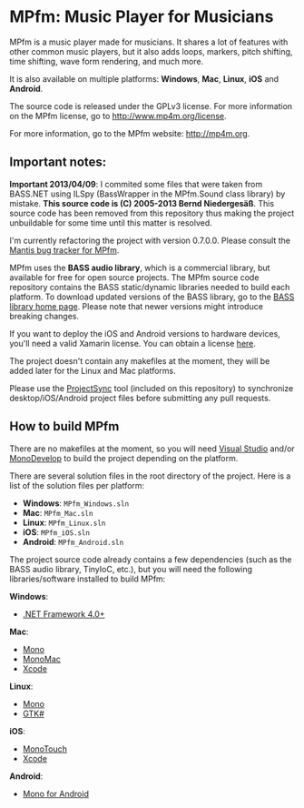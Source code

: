 MPfm: Music Player for Musicians
====

MPfm is a music player made for musicians. It shares a lot of features with other common music players, but it also adds loops, markers, pitch shifting, time shifting, wave form rendering, and much more. 

It is also available on multiple platforms: __Windows__, __Mac__, __Linux__, __iOS__ and __Android__. 

The source code is released under the GPLv3 license. For more information on the MPfm license, go to http://www.mp4m.org/license.

For more information, go to the MPfm website: http://mp4m.org.

Important notes:
--

__Important 2013/04/09__: I commited some files that were taken from BASS.NET using ILSpy (BassWrapper in the MPfm.Sound class library) by mistake. __This source code is (C) 2005-2013 Bernd Niedergesäß__. This source code has been removed from this repository thus making the project unbuildable for some time until this matter is resolved.

I'm currently refactoring the project with version 0.7.0.0. Please consult the [Mantis bug tracker for MPfm](http://www.mp4m.org/mantis/roadmap_page.php).

MPfm uses the __BASS audio library__, which is a commercial library, but available for free for open source projects. The MPfm source code repository contains the BASS static/dynamic libraries needed to build each platform. To download updated versions of the BASS library, go to the [BASS library home page](http://www.un4seen.com). Please note that newer versions might introduce breaking changes.

If you want to deploy the iOS and Android versions to hardware devices, you'll need a valid Xamarin license. You can obtain a license [here](http://www.xamarin.com).

The project doesn't contain any makefiles at the moment, they will be added later for the Linux and Mac platforms.

Please use the [ProjectSync](https://github.com/ycastonguay/MPfm/tree/master/ProjectSync) tool (included on this repository) to synchronize desktop/iOS/Android project files before submitting any pull requests.

How to build MPfm
--

There are no makefiles at the moment, so you will need [Visual Studio](http://www.microsoft.com/visualstudio/) and/or [MonoDevelop](http://monodevelop.com/) to build the project depending on the platform.

There are several solution files in the root directory of the project. Here is a list of the solution files per platform:

+  __Windows__: `MPfm_Windows.sln`
+  __Mac__: `MPfm_Mac.sln`
+  __Linux__: `MPfm_Linux.sln`
+  __iOS__: `MPfm_iOS.sln`
+  __Android__: `MPfm_Android.sln`

The project source code already contains a few dependencies (such as the BASS audio library, TinyIoC, etc.), but you will need the following libraries/software installed to build MPfm:

__Windows__:
+ [.NET Framework 4.0+](http://www.microsoft.com/net)

__Mac__:
+ [Mono](http://www.mono-project.com)
+ [MonoMac](https://github.com/mono/monomac)
+ [Xcode](https://developer.apple.com/xcode/)

__Linux__:
+ [Mono](http://www.mono-project.com)
+ [GTK#](http://www.mono-project.com/GtkSharp)

__iOS__:
+ [MonoTouch](http://xamarin.com/monotouch)
+ [Xcode](https://developer.apple.com/xcode/)

__Android__:
+ [Mono for Android](http://xamarin.com/monoforandroid)
